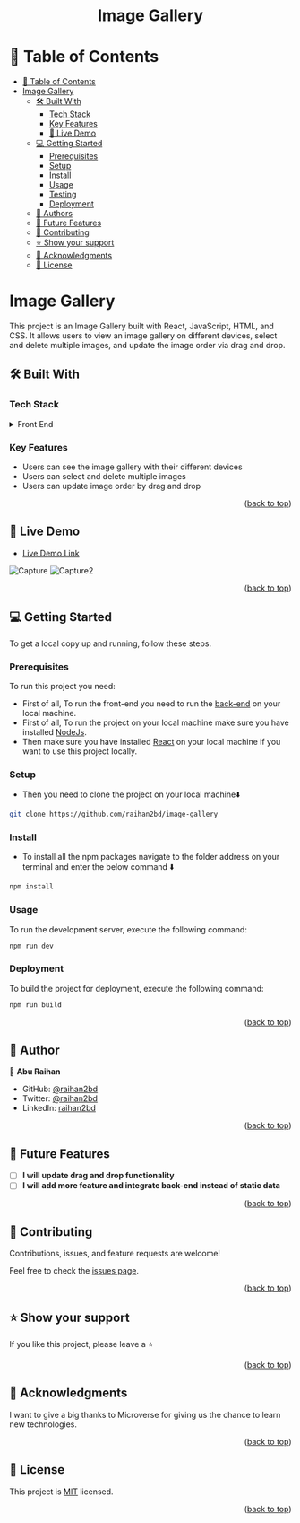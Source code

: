 <a name="readme-top"></a>
<h1 align='center'>Image Gallery</h1>


# 📗 Table of Contents

- [📗 Table of Contents](#-table-of-contents)
- [ Image Gallery ](#-My-Blog-App-)
  - [🛠 Built With ](#-built-with-)
    - [Tech Stack ](#tech-stack-)
    - [Key Features ](#key-features-)
    - [🚀 Live Demo](#live-demo)
  - [💻 Getting Started ](#-getting-started-)
    - [Prerequisites](#prerequisites)
    - [Setup](#setup)
    - [Install](#install)
    - [Usage](#usage)
    - [Testing](#testing)
    - [Deployment](#deployment)
  - [👥 Authors ](#-authors-)
  - [🔭 Future Features ](#-future-features-)
  - [🤝 Contributing ](#-contributing-)
  - [⭐️ Show your support ](#️-show-your-support-)
  - [🙏 Acknowledgments ](#-acknowledgments-)
  - [📝 License ](#-license-)


# Image Gallery <a name="about-project"></a>
This project is an Image Gallery built with React, JavaScript, HTML, and CSS. It allows users to view an image gallery on different devices, select and delete multiple images, and update the image order via drag and drop.


## 🛠 Built With <a name="built-with"></a>
### Tech Stack <a name="tech-stack"></a>

<details>
  <summary>Front End</summary>
  <ul>
    <li>React</li>
    <li>JAVASCRIPT</li>
    <li>Html</li>
    <li>CSS</li>
  </ul>
</details>


### Key Features <a name="key-features"></a>

- Users can see the image gallery with their different devices
- Users can select and delete multiple images
- Users can update image order by drag and drop

<p align="right">(<a href="#readme-top">back to top</a>)</p>

## 🚀 Live Demo <a name="live-demo"></a>

- [Live Demo Link](https://image-gallery-one-ebon.vercel.app/)

![Capture](https://github-production-user-asset-6210df.s3.amazonaws.com/35267447/280624832-80eec994-d6e6-489a-b057-b081c5f81f3d.PNG)
![Capture2](https://github-production-user-asset-6210df.s3.amazonaws.com/35267447/280624846-07d414a2-1021-42a3-b079-ba88e5151cf7.PNG)

<p align="right">(<a href="#readme-top">back to top</a>)</p>

## 💻 Getting Started <a name="getting-started"></a>

To get a local copy up and running, follow these steps.

### Prerequisites

To run this project you need:
- First of all, To run the front-end you need to run the [back-end](https://github.com/Thinus01/Resort_Booking_Back-end) on your local machine.
- First of all, To run the project on your local machine make sure you have installed [NodeJs](https://nodejs.org).
- Then make sure you have installed [React](https://reactjs.org/) on your local machine if you want to use this project locally.

### Setup

- Then you need to clone the project on your local machine⬇️
``` bash
git clone https://github.com/raihan2bd/image-gallery
```


### Install

- To install all the npm packages navigate to the folder address on your terminal and enter the below command ⬇️
``` bash
npm install
```

### Usage

To run the development server, execute the following command:

```sh
npm run dev
```

### Deployment

To build the project for deployment, execute the following command:

```sh
npm run build
```

<p align="right">(<a href="#readme-top">back to top</a>)</p>


## 👥 Author <a name="author"></a>

👤 **Abu Raihan**

- GitHub: [@raihan2bd](https://github.com/raihan2bd)
- Twitter: [@raihan2bd](https://twitter.com/raihan2bd)
- LinkedIn: [raihan2bd](https://linkedin.com/in/raihan2bd)

<p align="right">(<a href="#readme-top">back to top</a>)</p>


## 🔭 Future Features <a name="future-features"></a>

- [ ] **I will update drag and drop functionality**
- [ ] **I will add more feature and integrate back-end instead of static data**
<p align="right">(<a href="#readme-top">back to top</a>)</p>


## 🤝 Contributing <a name="contributing"></a>

Contributions, issues, and feature requests are welcome!

Feel free to check the [issues page](https://github.com/raihan2bd/image-gallery/issues).

<p align="right">(<a href="#readme-top">back to top</a>)</p>


## ⭐️ Show your support <a name="support"></a>

If you like this project, please leave a ⭐️

<p align="right">(<a href="#readme-top">back to top</a>)</p>


## 🙏 Acknowledgments <a name="acknowledgements"></a>

I want to give a big thanks to Microverse for giving us the chance to learn new technologies.

<p align="right">(<a href="#readme-top">back to top</a>)</p>


## 📝 License <a name="license"></a>

This project is [MIT](./LICENSE) licensed.

<p align="right">(<a href="#readme-top">back to top</a>)</p>
